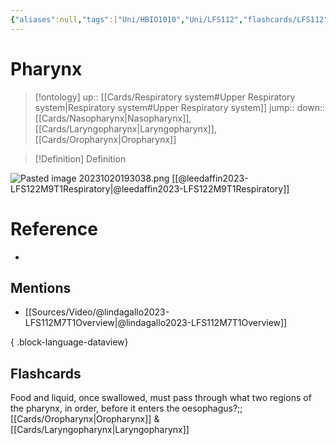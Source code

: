 ```yaml
---
{"aliases":null,"tags":["Uni/HBIO1010","Uni/LFS112","flashcards/LFS112"],"dg-publish":true,"permalink":"/cards/pharynx/","dgPassFrontmatter":true}
---
```


# Pharynx

> [!ontology]
> up:: [[Cards/Respiratory system#Upper Respiratory system\|Respiratory system#Upper Respiratory system]]
> jump:: 
> down:: [[Cards/Nasopharynx\|Nasopharynx]], [[Cards/Laryngopharynx\|Laryngopharynx]], [[Cards/Oropharynx\|Oropharynx]]

> [!Definition] Definition
> 

![Pasted image 20231020193038.png](/img/user/Extras/Images/Pasted%20image%2020231020193038.png)
[[@leedaffin2023-LFS122M9T1Respiratory\|@leedaffin2023-LFS122M9T1Respiratory]]

# Reference
- 

## Mentions
- [[Sources/Video/@lindagallo2023-LFS112M7T1Overview\|@lindagallo2023-LFS112M7T1Overview]]

{ .block-language-dataview}

## Flashcards

Food and liquid, once swallowed, must pass through what two regions of the pharynx, in order, before it enters the oesophagus?;;[[Cards/Oropharynx\|Oropharynx]] & [[Cards/Laryngopharynx\|Laryngopharynx]]
<!--SR:!2023-10-22,1,130-->